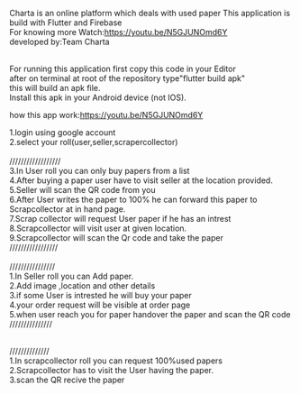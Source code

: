 Charta is an online platform which deals with used paper
This application is build with Flutter and Firebase <br>
For knowing more Watch:https://youtu.be/N5GJUNOmd6Y <br>
developed by:Team Charta


<br>For running this application first copy this code in your Editor<br>
after on terminal at root of the repository type"flutter build apk"<br>
this will build an apk file.<br>
Install this apk in your Android device (not IOS).<br>


how this app work:https://youtu.be/N5GJUNOmd6Y<br>

1.login using google account<br>
2.select your roll(user,seller,scrapercollector)<br>
<br>
//////////////////<br>
3.In User roll you can only buy papers from a list<br>
4.After buying a paper user have to visit seller at the location provided.<br>
5.Seller will scan the QR code from you<br>
6.After User writes the paper to 100% he can forward this paper to Scrapcollector at in hand page.<br>
7.Scrap collector will request User paper if he has an intrest<br>
8.Scrapcollector will visit user at given location.<br>
9.Scrapcollector will scan the Qr code and take the paper<br>
/////////////////<br>
<br>
////////////////<br>
1.In Seller roll you can Add paper.<br>
2.Add image ,location and other details<br>
3.if some User is intrested he will buy your paper<br>
4.your order request will be visible at order page<br>
5.when user reach you for paper handover the paper and scan the QR code<br>
///////////////<br>
<br>

//////////////<br>
1.In scrapcollector roll you can request 100%used papers<br>
2.Scrapcollector has to visit the User having the paper.<br>
3.scan the QR recive the paper<br>
